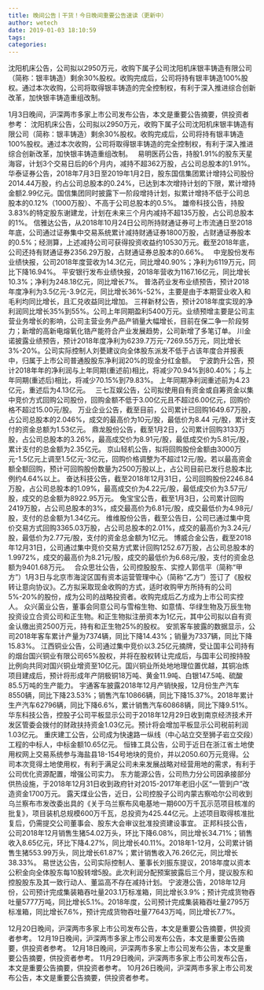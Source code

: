 ```yaml
---
title: 晚间公告丨干货！今日晚间重要公告速读（更新中）
author: wetech
date: 2019-01-03 18:10:59
tags: 
categories: 
---
```

沈阳机床公告，公司拟以2950万元，收购下属子公司沈阳机床银丰铸造有限公司（简称：银丰铸造）剩余30%股权。收购完成后，公司将持有银丰铸造100%股权。通过本次收购，公司将取得银丰铸造的完全控制权，有利于深入推进综合创新改革，加快银丰铸造重组改制。
<!-- more -->
1月3日晚间，沪深两市多家上市公司发布公告，本文是重要公告摘要，供投资者参考：
沈阳机床公告，公司拟以2950万元，收购下属子公司沈阳机床银丰铸造有限公司（简称：银丰铸造）剩余30%股权。收购完成后，公司将持有银丰铸造100%股权。通过本次收购，公司将取得银丰铸造的完全控制权，有利于深入推进综合创新改革，加快银丰铸造重组改制。
 
易明医药公告，持股1.91%的股东天星海容，计划3个交易日后的6个月内，减持不超362万股，占公司总股本的1.91%。
华泰证券公告，2018年7月3日至2019年1月2日，股东国信集团累计增持公司股份2014.44万股，约占公司总股本的0.24%，已达到本次增持计划的下限，累计增持金额2.99亿元。国信集团同时披露下一阶段增持计划，拟累计增持不低于公司总股本的0.12%（1000万股）、不高于公司总股本的0.5%。
雄帝科技公告，持股3.83%的特定股东谢建龙，计划在未来三个月内减持不超135万股，占公司总股本的1%。
信雅达公告，从2018年10月24日公司所持财通证券可上市流通日至2018年底，公司通过证券集中交易系统累计减持财通证券1800万股，占财通证券股本的0.5%；经测算，上述减持公司可获得投资收益约10530万元。截至2018年底，公司还持有财通证券2356.29万股，占财通证券总股本的0.66%。
 
中宠股份发布业绩快报，公司2018年度营收为14.3亿元，同比增40.90%；净利为6119万元，同比下降16.94%。
平安银行发布业绩快报，2018年营收为1167.16亿元，同比增长10.3%；净利为248.18亿元，同比增长7%。
普洛药业发布业绩预告，预计2018年度净利为3.5亿元-3.9亿元，同比增长36%-52%，主要是由于本期营业收入和毛利均同比增长，且汇兑收益同比增加。
三祥新材公告，预计2018年度实现的净利润同比增长35%到55%。公司上年同期盈利5400万元。业绩预增主要是公司主营业务增长的影响，公司主营业务产品产销量大幅增长，目前在保二争一阶段努力；新增的高新电熔氧化锆产能符合产业发展趋势，公司新增了多笔订单。
川金诺披露业绩预告，预计2018年度净利为6239.7万元-7269.55万元，同比增长3%-20%。公司实际控制人刘甍建议向全体股东派发不低于占该年度合并报表中，归属于上市公司普通股股东净利润20%的现金分红金额。 
宁波韵升公告，预计2018年年的净利润与上年同期(重述前)相比，将减少70.94%到80.40%；与上年同期(重述后)相比，将减少70.15%到79.83%。 上年同期净利润重述前为4.23亿元，重述后为4.13亿元。
 
三七互娱公告，公司拟使用自有资金或自筹资金以集中竞价方式回购公司股份，回购金额不低于3.00亿元且不超过6.00亿元，回购价格不超过15.00元/股。
万业企业公告，截至目前，公司累计已回购1649.67万股，占公司总股本的2.046%，成交的最高价为10元/股，最低价为8.44 元/股，累计支付的资金总额为1.53亿元。
鼎龙股份公告，截至1月2日，公司累计回购3133万股，占公司总股本的3.26%，最高成交价为8.91元/股，最低成交价为5.81元/股，累计支付的总金额为2.35亿元。
京山轻机公告，拟将回购股份金额由3000万元-1.5亿元上调至1.5亿元-3亿元，回购价格调整为不超过12元/股。若以最高资金额全额回购，预计可回购股份数量为2500万股以上，占公司目前已发行总股本比例约4.64%以上。
奋达科技公告，截至2018年12月31日，公司回购股份2246.84万股，占公司总股本的1.09%，最高成交价为4.22元/股，最低成交价为3.57元/股，成交的总金额为8922.95万元。
兔宝宝公告，截至1月3日，公司累计回购2419万股，占公司总股本的3%，成交最高价为6.81元/股，成交最低价为4.98元/股，支付的总金额为1.34亿元。
维维股份公告，截至公告日，公司已通过集中竞价交易方式回购3365.03万股，占公司总股本的2.01%，成交的最高价为3.24元/股，最低价为2.77元/股，支付的资金总金额为1亿元。
博威合金公告，截至2018年12月31日，公司通过集中竞价交易方式累计回购1252.67万股，占公司总股本的1.9972%，成交的最高价为8.21元/股，成交的最低价为6.68元/股，支付的资金总额为9401.68万元。
 
合众思壮公告，公司控股股东、实控人郭信平（简称“甲方”）1月3日与北京市海淀区国有资本运营管理中心（简称“乙方”）签订了《股权转让意向协议》。乙方拟采取现金收购的方式，适时收购甲方所持有的公司5%-20%的股份，成为公司的战略投资者。收购完成后乙方成为上市公司实控人。
众兴菌业公告，董事会同意公司与雪榕生物、如意情、华绿生物及万辰生物投资设立合资公司和正生物。和正生物拟注册资本为1亿元，其中公司拟以自有资金认缴出资2500万元，持有和正生物25%的股权。
安凯客车披露的数据显示，公司2018年客车累计产量为7374辆，同比下降14.43%；销量为7337辆，同比下降15.83%。
江西铜业公告，公司通过集中竞价以3.25亿元摘牌，受让国丰公司持有的烟台国兴铜业有限公司65%股权，并将在股权转让完成后，与国丰公司按持股比例向共同对国兴铜业增资至10亿元。国兴铜业所处地地理位置优越，其铜冶炼项目建成后，预计将形成年产阴极铜18万吨、黄金11.9吨、白银147.5吨、硫酸85.5万吨的生产能力。
宇通客车披露2018年12月产销快报，12月份生产汽车8550辆，同比下降23.53%；销售汽车10866辆，同比下降15.37%。2018年累计生产汽车62796辆，同比下降6.6%，累计销售汽车60868辆，同比下降9.51%。
华东科技公告，控股子公司平板显示公司于2018年12月29日收到南京经济技术开发区管委会拨付的财政扶持资金1.03亿元。预计将会增加平板显示公司税前利润1.03亿元。
重庆建工公告，公司成为快速路一纵线（中心站立交至狮子岩立交段）工程的中标人，中标金额10.65亿元。
恒锋工具公告，公司于近日在浙江省土地使用权网上交易系统参与海盐县18-154号地块的竞价，并以2050.60万元竞得。公司本次竞得土地使用权，有利于满足公司未来发展战略对经营用地的需求，有利于公司优化资源配置，增强公司实力。
东方能源公告，公司热力分公司因承接部分供热设施，于2018年12月31日收到政府针对2015-2017年老旧小区“一管到户”改造资金1700万元。
露天煤业公告，近日，公司控股子公司内蒙古察哈尔公司收到乌兰察布市发改委出具的《关于乌兰察布风电基地一期600万千瓦示范项目核准的批复》，项目装机总规模600万千瓦，总投资为425.44亿元。上述项目取得核准批复后，仍需提交公司董事会、股东大会审议批准投资建设事宜。
正邦科技公告，公司2018年12月销售生猪54.02万头，环比下降6.08%，同比增长34.71%；销售收入8.65亿元，环比下降4.27%，同比增长40.11%。2018年1-12月，公司累计销售生猪553.99万头，同比增长61.87%；累计销售收入76.26亿元，同比增长38.33%。
易世达公告，公司实际控制人、董事长刘振东提议，2018年度以资本公积金向全体股东每10股转增5股。此次利润分配预案披露后三个月，提议股东和控股股东及其一致行动人、董监高不存在减持计划。
宁波港公告，2018年12月份，公司预计完成集装箱吞吐量203.1万标准箱，同比增长3.9%；预计完成货物吞吐量5777万吨，同比增长5.1%。2018年度，公司预计完成集装箱吞吐量2795万标准箱，同比增长7.6%，预计完成货物吞吐量77643万吨，同比增长7.7%。
 
 
 
12月20日晚间，沪深两市多家上市公司发布公告，本文是重要公告摘要，供投资者参考。
12月19日晚间，沪深两市多家上市公司发布公告，本文是重要公告摘要，供投资者参考。
12月18日晚间，沪深两市多家上市公司发布公告，本文是重要公告摘要，供投资者参考。
11月29日晚间，沪深两市多家上市公司发布公告，本文是重要公告摘要，供投资者参考。
10月26日晚间，沪深两市多家上市公司发布公告，本文是重要公告摘要，供投资者参考。

